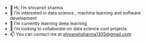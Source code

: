 - 👋 Hi, I’m shivansh sharma 
- 👀 I’m interested in data science , machine learning and software development
- 🌱 I’m currently learning deep learning
- 💞️ I’m looking to collaborate on data science cool projects
- 📫 You can contact me at shivanshsharma1305@gmail.com

<!---
shivansh-sharma1309/shivansh-sharma1309 is a ✨ special ✨ repository because its `README.md` (this file) appears on your GitHub profile.
You can click the Preview link to take a look at your changes.
--->
